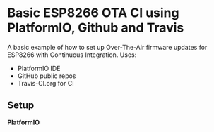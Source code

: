 # Basic ESP8266 OTA CI using PlatformIO, Github and Travis
 A basic example of how to set up Over-The-Air firmware updates for ESP8266 with Continuous Integration.
 Uses:
 - PlatformIO IDE
 - GitHub public repos
 - Travis-CI.org for CI

## Setup
**PlatformIO**

<!--stackedit_data:
eyJoaXN0b3J5IjpbLTExNzUzMTM0NTksLTE2NTE4NTMwXX0=
-->